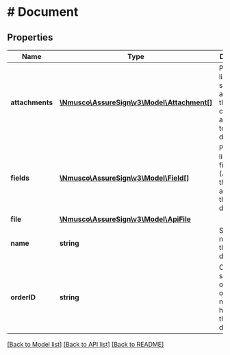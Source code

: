 # # Document

## Properties

Name | Type | Description | Notes
------------ | ------------- | ------------- | -------------
**attachments** | [**\Nmusco\AssureSign\v3\Model\Attachment[]**](Attachment.md) | Provides a list of the signer attachments that will be collected and applied to the document. | [optional] 
**fields** | [**\Nmusco\AssureSign\v3\Model\Field[]**](Field.md) | Provides a list of the fields (JotBlocks) that will be applied to the document. | [optional] 
**file** | [**\Nmusco\AssureSign\v3\Model\ApiFile**](.md) |  | [optional] 
**name** | **string** | Specifies a name for the document. | [optional] 
**orderID** | **string** | Optionally specifies an order ID or order number to help identify the document. | [optional] 

[[Back to Model list]](../../README.md#documentation-for-models) [[Back to API list]](../../README.md#documentation-for-api-endpoints) [[Back to README]](../../README.md)


